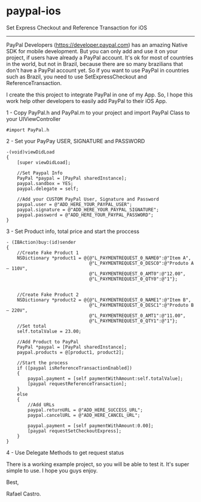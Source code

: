 # paypal-ios
Set Express Checkout and Reference Transaction for iOS

-------
PayPal Developers (https://developer.paypal.com) has an amazing Native SDK for mobile development. 
But you can only add and use it on your project, if users have already a PayPal account. It's ok
for most of countries in the world, but not in Brazil, because there are so many brazilians that don't 
have a PayPal account yet. So if you want to use PayPal in countries such as Brazil, you need to use 
SetExpressCheckout and ReferenceTransaction.

I create the this project to integrate PayPal in one of my App. So, I hope this work help other developers to easily
add PayPal to their iOS App.


1 - Copy PayPal.h and PayPal.m to your project and import PayPal Class to your UIViewController

    #import PayPal.h

2 - Set your PayPay USER, SIGNATURE and PASSWORD

    -(void)viewDidLoad
    {
        [super viewDidLoad];
    
        //Set Paypal Info
        PayPal *paypal = [PayPal sharedInstance];
        paypal.sandbox = YES;
        paypal.delegate = self;
    
        //Add your CUSTOM PayPal User, Signature and Password
        paypal.user = @"ADD_HERE_YOUR_PAYPAL_USER";
        paypal.signature = @"ADD_HERE_YOUR_PAYPAL_SIGNATURE";
        paypal.password = @"ADD_HERE_YOUR_PAYPAL_PASSWORD";
    }


3 - Set Product info, total price and start the proccess

    - (IBAction)buy:(id)sender
    {
        //Create Fake Product 1
        NSDictionary *product1 = @{@"L_PAYMENTREQUEST_0_NAME0":@"Item A",
                                   @"L_PAYMENTREQUEST_0_DESC0":@"Produto A – 110V",
                                   @"L_PAYMENTREQUEST_0_AMT0":@"12.00",
                                   @"L_PAYMENTREQUEST_0_QTY0":@"1"};
        
        
        //Create Fake Product 2
        NSDictionary *product2 = @{@"L_PAYMENTREQUEST_0_NAME1":@"Item B",
                                   @"L_PAYMENTREQUEST_0_DESC1":@"Produto B – 220V",
                                   @"L_PAYMENTREQUEST_0_AMT1":@"11.00",
                                   @"L_PAYMENTREQUEST_0_QTY1":@"1"};
        //Set total
        self.totalValue = 23.00;
        
        //Add Product to PayPal
        PayPal *paypal = [PayPal sharedInstance];
        paypal.products = @[product1, product2];
        
        //Start the process
        if ([paypal isReferenceTransactionEnabled])
        {
            paypal.payment = [self paymentWithAmount:self.totalValue];
            [paypal requestReferenceTransaction];
        }
        else
        {
            //Add URLs
            paypal.returnURL = @"ADD_HERE_SUCCESS_URL";
            paypal.cancelURL = @"ADD_HERE_CANCEL_URL";
            
            paypal.payment = [self paymentWithAmount:0.00];
            [paypal requestSetCheckoutExpress];
        }
    }
  
4 - Use Delegate Methods to get request status

There is a working example project, so you will be able to test it. It's super simple to use.
I hope you guys enjoy.

Best,

Rafael Castro.
